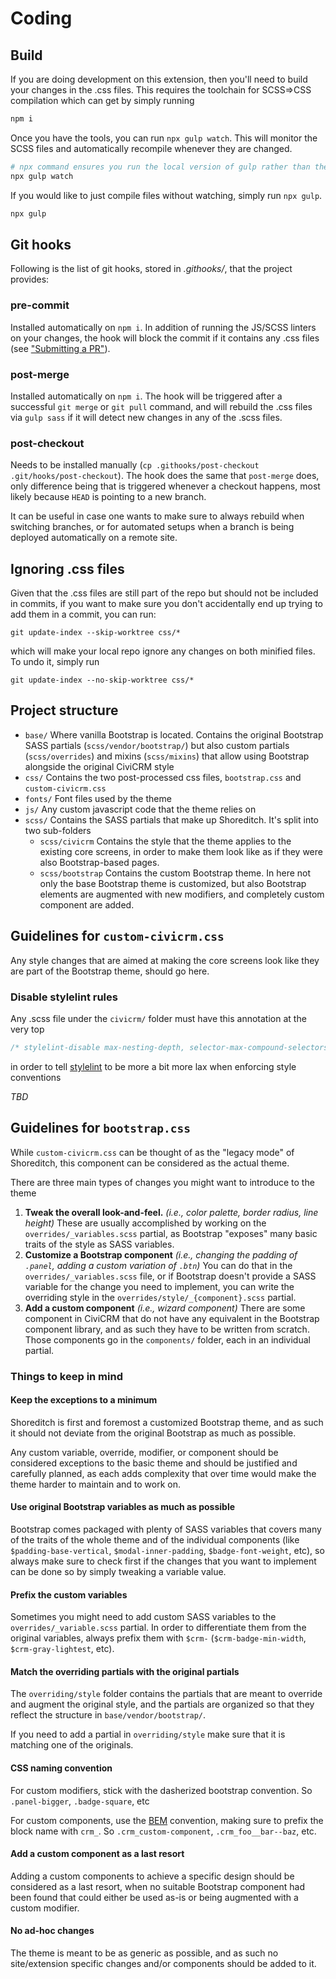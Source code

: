 # Coding

## Build
If you are doing development on this extension, then you'll need to build your changes in the .css files. This requires the toolchain for SCSS=>CSS compilation which can get by simply running

```sh
npm i
```

Once you have the tools, you can run `npx gulp watch`. This will monitor the SCSS files and automatically recompile whenever they are changed.

```sh
# npx command ensures you run the local version of gulp rather than the global one
npx gulp watch
```

If you would like to just compile files without watching, simply run `npx gulp`.

```sh
npx gulp
```

## Git hooks
Following is the list of git hooks, stored in _.githooks/_, that the project provides:

### pre-commit
Installed automatically on `npm i`. In addition of running the JS/SCSS linters on your changes, the hook will block the commit if it contains any .css files (see ["Submitting a PR"](CONTRIBUTING.md#submitting-a-pr)).

### post-merge
Installed automatically on `npm i`. The hook will be triggered after a successful `git merge` or `git pull` command, and will rebuild the .css files via `gulp sass` if it will detect new changes in any of the .scss files.

### post-checkout
Needs to be installed manually (`cp .githooks/post-checkout .git/hooks/post-checkout`). The hook does the same that `post-merge` does, only difference being that is triggered whenever a checkout happens, most likely because `HEAD` is pointing to a new branch.

It can be useful in case one wants to make sure to always rebuild when switching branches, or for automated setups when a branch is being deployed automatically on a remote site.

## Ignoring .css files
Given that the .css files are still part of the repo but should not be included in commits, if you want to make sure you don't accidentally end up trying to add them in a commit, you can run:
```
git update-index --skip-worktree css/*
```
which will make your local repo ignore any changes on both minified files. To undo it, simply run
```
git update-index --no-skip-worktree css/*
```

## Project structure
* `base/` Where vanilla Bootstrap is located. Contains the original Bootstrap SASS partials (`scss/vendor/bootstrap/`) but also custom partials (`scss/overrides`) and mixins (`scss/mixins`) that allow using Bootstrap alongside the original CiviCRM style
* `css/` Contains the two post-processed css files, `bootstrap.css` and `custom-civicrm.css`
* `fonts/` Font files used by the theme
* `js/` Any custom javascript code that the theme relies on
* `scss/` Contains the SASS partials that make up Shoreditch. It's split into two sub-folders
  * `scss/civicrm` Contains the style that the theme applies to the existing core screens, in order to make them look like as if they were also Bootstrap-based pages.
  * `scss/bootstrap` Contains the custom Bootstrap theme. In here not only the base Bootstrap theme is customized, but also Bootstrap elements are augmented with new modifiers, and completely custom component are added.

## Guidelines for `custom-civicrm.css`
Any style changes that are aimed at making the core screens look like they are part of the Bootstrap theme, should go here.

### Disable stylelint rules
Any .scss file under the `civicrm/` folder must have this annotation at the very top

```scss
/* stylelint-disable max-nesting-depth, selector-max-compound-selectors, selector-no-qualifying-type, selector-max-id */
```

in order to tell [stylelint](https://stylelint.io/) to be more a bit more lax when enforcing style conventions


*TBD*

## Guidelines for `bootstrap.css`
While `custom-civicrm.css` can be thought of as the "legacy mode" of Shoreditch, this component can be considered as the actual theme.

There are three main types of changes you might want to introduce to the theme
1. **Tweak the overall look-and-feel.** *(i.e., color palette, border radius, line height)* These are usually accomplished by working on the `overrides/_variables.scss` partial, as Bootstrap "exposes" many basic traits of the style as SASS variables.
2. **Customize a Bootstrap component** *(i.e., changing the padding of `.panel`, adding a custom variation of `.btn`)* You  can do that in the `overrides/_variables.scss` file, or if Bootstrap doesn't provide a SASS variable for the change you need to implement, you can write the overriding style in the `overrides/style/_{component}.scss` partial.
3. **Add a custom component** *(i.e., wizard component)* There are some component in CiviCRM that do not have any equivalent in the Bootstrap component library, and as such they have to be written from scratch. Those components go in the `components/` folder, each in an individual partial.

### Things to keep in mind

#### Keep the exceptions to a minimum
Shoreditch is first and foremost a customized Bootstrap theme, and as such it should not deviate from the original Bootstrap as much as possible.

Any custom variable, override, modifier, or component should be considered exceptions to the basic theme and should be justified and carefully planned, as each adds complexity that over time would make the theme harder to maintain and to work on.

#### Use original Bootstrap variables as much as possible
Bootstrap comes packaged with plenty of SASS variables that covers many of the traits of the whole theme and of the individual components (like `$padding-base-vertical`, `$modal-inner-padding`, `$badge-font-weight`, etc), so always make sure to check first if the changes that you want to implement can be done so by simply tweaking a variable value.

#### Prefix the custom variables
Sometimes you might need to add custom SASS variables to the `overrides/_variable.scss` partial. In order to differentiate them from the original variables, always prefix them with `$crm-` (`$crm-badge-min-width`, `$crm-gray-lightest`, etc).

#### Match the overriding partials with the original partials
The `overriding/style` folder contains the partials that are meant to override and augment the original style, and the partials are organized so that they reflect the structure in `base/vendor/bootstrap/`.

If you need to add a partial in `overriding/style` make sure that it is matching one of the originals.

#### CSS naming convention
For custom modifiers, stick with the dasherized bootstrap convention. So `.panel-bigger`, `.badge-square`, etc

For custom components, use the [BEM](http://getbem.com/) convention, making sure to prefix the block name with `crm_`. So `.crm_custom-component`, `.crm_foo__bar--baz`, etc.

#### Add a custom component as a last resort
Adding a custom components to achieve a specific design should be considered as a last resort, when no suitable Bootstrap component had been found that could either be used as-is or being augmented with a custom modifier.

#### No ad-hoc changes
The theme is meant to be as generic as possible, and as such no site/extension specific changes and/or components should be added to it.
